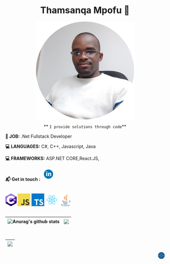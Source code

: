 <div align="center">
<h1>Thamsanqa Mpofu 👋</h1>
<img align="center" src="https://github.com/Thamue1892/Thamue1892/blob/main/IMG_20220606_113554(1)-modified.png" alt="thamsanqampofu" margin:4px />

** `I provide solutions through code`**

</div>
<div">

**💎 JOB:** .Net Fullstack Developer 

**💻 LANGUAGES:** C#, C++, Javascript, Java

**💻 FRAMEWORKS:** ASP.NET CORE,React.JS, 

**:mailbox_with_mail: Get in touch :** 
<a href="https://www.linkedin.com/in/thamsanqa-mpofu/"><img height="35" src="https://github.com/Thamue1892/Thamue1892/blob/main/linkedin-svgrepo-com.svg" alt="LinkedIn" style="margin:4px"></a>

  <br />
<code><img height="40" alt="c#" src="https://github.com/Thamue1892/Thamue1892/blob/main/c--4.svg"></code>
<code><img height="40" alt="javascript" src="https://raw.githubusercontent.com/github/explore/80688e429a7d4ef2fca1e82350fe8e3517d3494d/topics/javascript/javascript.png"></code>
<code><img height="40" alt="typescript" src="https://raw.githubusercontent.com/github/explore/80688e429a7d4ef2fca1e82350fe8e3517d3494d/topics/typescript/typescript.png"></code>
<code><img height="40" alt="react" src="https://raw.githubusercontent.com/github/explore/80688e429a7d4ef2fca1e82350fe8e3517d3494d/topics/react/react.png"></code>
<code><img height="40" alt="java" src="https://github.com/Thamue1892/Thamue1892/blob/main/java-icon.svg"></code>    
<br />
<br />

| <img align="center" src="https://github-readme-stats-phi-swart.vercel.app/api?username=thamue1892&show_icons=true&include_all_commits=true&show=reviews,prs_merged,prs_merged_percentage&theme=radical&hide_border=true" alt="Anurag's github stats" />| <img height="200" align="center" src="https://github-readme-stats-phi-swart.vercel.app/api/top-langs/?username=thamue1892&layout=compact&theme=radical&hide_border=true" /> |
| ------------- | ------------- |
<br />

|<img align="center" height="540" src="https://github-readme-stats-phi-swart.vercel.app/api/wakatime?username=thaymes&theme=radical&hide_border=true&layout=compact&langs_count=15"/>|
| ------------- |
<a href="https://thami.co.za/">
  <img  align="right" alt="Thamsanqa Website" width="21px" src="https://github.com/Thamue1892/Thamue1892/blob/main/internet-svgrepo-com.svg" />
</a>

</div>
<!--
**Thamue1892/Thamue1892** is a ✨ _special_ ✨ repository because its `README.md` (this file) appears on your GitHub profile.

Here are some ideas to get you started:

- 🔭 I’m currently working on ...
- 🌱 I’m currently learning ...
- 👯 I’m looking to collaborate on ...
- 🤔 I’m looking for help with ...
- 💬 Ask me about ...
- 📫 How to reach me: ...
- 😄 Pronouns: ...
- ⚡ Fun fact: ...
-->
